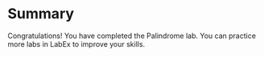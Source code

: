 # Summary

Congratulations! You have completed the Palindrome lab. You can practice more labs in LabEx to improve your skills.
